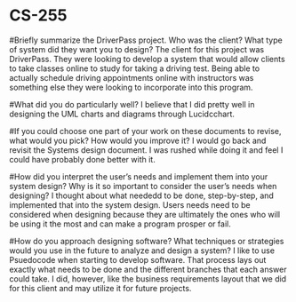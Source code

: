 # CS-255

#Briefly summarize the DriverPass project. Who was the client? What type of system did they want you to design?
The client for this project was DriverPass.  They were looking to develop a system that would allow clients to take classes online to study for taking a driving test.  Being able to actually schedule driving appointments online with instructors was something else they were looking to incorporate into this program.

#What did you do particularly well?
I believe that I did pretty well in designing the UML charts and diagrams through Lucidcchart.  

#If you could choose one part of your work on these documents to revise, what would you pick? How would you improve it?
I would go back and revisit the Systems design document.  I was rushed while doing it and feel I could have probably done better with it.

#How did you interpret the user’s needs and implement them into your system design? Why is it so important to consider the user’s needs when designing?
I thought about what neededd to be done, step-by-step, and implemented that into the system design.  Users needs need to be considered when designing because they are ultimately the ones who will be using it the most and can make a program prosper or fail.

#How do you approach designing software? What techniques or strategies would you use in the future to analyze and design a system?
I like to use Psuedocode when starting to develop software.  That process lays out exactly what needs to be done and the different branches that each answer could take.  I did, however, like the business requirements layout that we did for this client and may utilize it for future projects.
